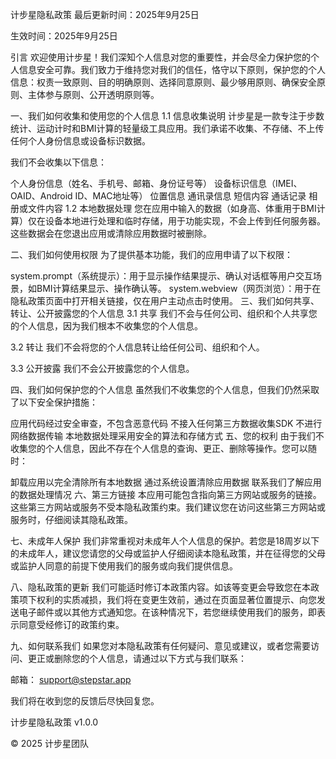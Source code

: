 计步星隐私政策
最后更新时间：2025年9月25日

生效时间：2025年9月25日

引言
欢迎使用计步星！我们深知个人信息对您的重要性，并会尽全力保护您的个人信息安全可靠。我们致力于维持您对我们的信任，恪守以下原则，保护您的个人信息：权责一致原则、目的明确原则、选择同意原则、最少够用原则、确保安全原则、主体参与原则、公开透明原则等。

一、我们如何收集和使用您的个人信息
1.1 信息收集说明
计步星是一款专注于步数统计、运动计时和BMI计算的轻量级工具应用。我们承诺不收集、不存储、不上传任何个人身份信息或设备标识数据。

我们不会收集以下信息：

个人身份信息（姓名、手机号、邮箱、身份证号等）
设备标识信息（IMEI、OAID、Android ID、MAC地址等）
位置信息
通讯录信息
短信内容
通话记录
相册或文件内容
1.2 本地数据处理
您在应用中输入的数据（如身高、体重用于BMI计算）仅在设备本地进行处理和临时存储，用于功能实现，不会上传到任何服务器。这些数据会在您退出应用或清除应用数据时被删除。

二、我们如何使用权限
为了提供基本功能，我们的应用申请了以下权限：

system.prompt（系统提示）：用于显示操作结果提示、确认对话框等用户交互场景，如BMI计算结果显示、操作确认等。
system.webview（网页浏览）：用于在隐私政策页面中打开相关链接，仅在用户主动点击时使用。
三、我们如何共享、转让、公开披露您的个人信息
3.1 共享
我们不会与任何公司、组织和个人共享您的个人信息，因为我们根本不收集您的个人信息。

3.2 转让
我们不会将您的个人信息转让给任何公司、组织和个人。

3.3 公开披露
我们不会公开披露您的个人信息。

四、我们如何保护您的个人信息
虽然我们不收集您的个人信息，但我们仍然采取了以下安全保护措施：

应用代码经过安全审查，不包含恶意代码
不接入任何第三方数据收集SDK
不进行网络数据传输
本地数据处理采用安全的算法和存储方式
五、您的权利
由于我们不收集您的个人信息，因此不存在个人信息的查询、更正、删除等操作。您可以随时：

卸载应用以完全清除所有本地数据
通过系统设置清除应用数据
联系我们了解应用的数据处理情况
六、第三方链接
本应用可能包含指向第三方网站或服务的链接。这些第三方网站或服务不受本隐私政策约束。我们建议您在访问这些第三方网站或服务时，仔细阅读其隐私政策。

七、未成年人保护
我们非常重视对未成年人个人信息的保护。若您是18周岁以下的未成年人，建议您请您的父母或监护人仔细阅读本隐私政策，并在征得您的父母或监护人同意的前提下使用我们的服务或向我们提供信息。

八、隐私政策的更新
我们可能适时修订本政策内容。如该等变更会导致您在本政策项下权利的实质减损，我们将在变更生效前，通过在页面显著位置提示、向您发送电子邮件或以其他方式通知您。在该种情况下，若您继续使用我们的服务，即表示同意受经修订的政策约束。

九、如何联系我们
如果您对本隐私政策有任何疑问、意见或建议，或者您需要访问、更正或删除您的个人信息，请通过以下方式与我们联系：

邮箱： support@stepstar.app

我们将在收到您的反馈后尽快回复您。

计步星隐私政策 v1.0.0

© 2025 计步星团队
